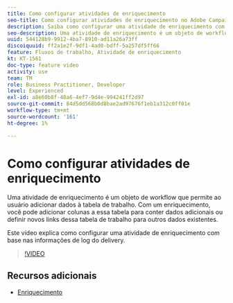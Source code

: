 ```yaml
---
title: Como configurar atividades de enriquecimento
seo-title: Como configurar atividades de enriquecimento no Adobe Campaign Classic
description: Saiba como configurar uma atividade de enriquecimento com base nas informações de log do delivery.
seo-description: Uma atividade de enriquecimento é um objeto de workflow que permite ao usuário adicionar dados à tabela de trabalho. Com um enriquecimento, você pode adicionar colunas a essa tabela para conter dados adicionais OU definir novos links dessa tabela de trabalho para outros dados existentes.   Este vídeo explica como configurar uma atividade de enriquecimento com base nas informações de log do delivery.
uuid: 544128b9-9912-4ba7-8910-ad11a26a73ff
discoiquuid: ff2a1e2f-9df1-4ad0-bdff-5a257df5ff66
feature: Fluxos de trabalho, Atividade de enriquecimento
kt: KT-1561
doc-type: feature video
activity: use
team: TM
role: Business Practitioner, Developer
level: Experienced
exl-id: a8e60b8f-48a6-4ef7-9d4e-994241ff2d97
source-git-commit: 84d5dd568b0d8bae2ad97676f1eb1a312c0ff01e
workflow-type: tm+mt
source-wordcount: '161'
ht-degree: 1%

---
```


# Como configurar atividades de enriquecimento

Uma atividade de enriquecimento é um objeto de workflow que permite ao usuário adicionar dados à tabela de trabalho. Com um enriquecimento, você pode adicionar colunas a essa tabela para conter dados adicionais ou definir novos links dessa tabela de trabalho para outros dados existentes.

Este vídeo explica como configurar uma atividade de enriquecimento com base nas informações de log do delivery.

>[!VIDEO](https://video.tv.adobe.com/v/25193?quality=12)

## Recursos adicionais

* [Enriquecimento](https://experienceleague.adobe.com/docs/campaign-classic/using/automating-with-workflows/targeting-activities/enrichment.html)
